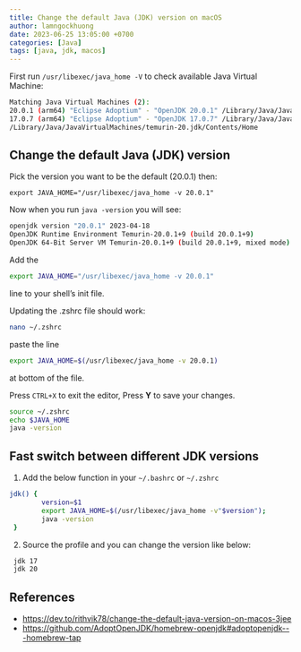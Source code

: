 ```yaml
---
title: Change the default Java (JDK) version on macOS
author: lamngockhuong
date: 2023-06-25 13:05:00 +0700
categories: [Java]
tags: [java, jdk, macos]
---
```


First run `/usr/libexec/java_home -V` to check available Java Virtual Machine:

```bash
Matching Java Virtual Machines (2):
20.0.1 (arm64) "Eclipse Adoptium" - "OpenJDK 20.0.1" /Library/Java/JavaVirtualMachines/temurin-20.jdk/Contents/Home
17.0.7 (arm64) "Eclipse Adoptium" - "OpenJDK 17.0.7" /Library/Java/JavaVirtualMachines/temurin-17.jdk/Contents/Home
/Library/Java/JavaVirtualMachines/temurin-20.jdk/Contents/Home
```

## Change the default Java (JDK) version

Pick the version you want to be the default (20.0.1) then:

`export JAVA_HOME="/usr/libexec/java_home -v 20.0.1"`

Now when you run `java -version` you will see:

```bash
openjdk version "20.0.1" 2023-04-18
OpenJDK Runtime Environment Temurin-20.0.1+9 (build 20.0.1+9)
OpenJDK 64-Bit Server VM Temurin-20.0.1+9 (build 20.0.1+9, mixed mode)
```

Add the

```bash
export JAVA_HOME="/usr/libexec/java_home -v 20.0.1"

```

line to your shell’s init file.

Updating the .zshrc file should work:

```bash
nano ~/.zshrc

```

paste the line

```bash
export JAVA_HOME=$(/usr/libexec/java_home -v 20.0.1)

```

at bottom of the file.

Press `CTRL+X` to exit the editor, Press **Y** to save your changes.

```bash
source ~/.zshrc
echo $JAVA_HOME
java -version
```

## Fast switch between different JDK versions

1. Add the below function in your `~/.bashrc` or `~/.zshrc`

```bash
jdk() {
        version=$1
        export JAVA_HOME=$(/usr/libexec/java_home -v"$version");
        java -version
 }
```

2. Source the profile and you can change the version like below:

```bash
 jdk 17
 jdk 20
```

## References

- <https://dev.to/rithvik78/change-the-default-java-version-on-macos-3jee>
- <https://github.com/AdoptOpenJDK/homebrew-openjdk#adoptopenjdk---homebrew-tap>
